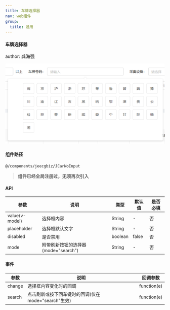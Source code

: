 ```yaml
---
title: 车牌选择器
nav: web组件
group:
  title: 通用
---
```


#### 车牌选择器

author: 龚海强

![img](./img/carNoinput.png)

#### 组件路径

`@/components/jeecgbiz/JCarNoInput`

> **组件已经全局注册过，无须再次引入**

#### API

| 参数           | 说明                                | 类型    | 默认值 | 是否必填 |
| -------------- | ----------------------------------- | ------- | ------ | -------- |
| value(v-model) | 选择框内容                          | String  | -      | 否       |
| placeholder    | 选择框默认文字                      | String  | -      | 否       |
| disabled       | 是否禁用                            | boolean | false  | 否       |
| mode           | 附带刷新按钮的选择器(mode="search") | String  | -      | 否       |

#### 事件

| 参数   | 说明                                                 | 回调参数    |
| ------ | ---------------------------------------------------- | ----------- |
| change | 选择框内容变化时的回调                               | function(e) |
| search | 点击刷新或按下回车键时的回调(仅在 mode="search"生效) | function(e) |
